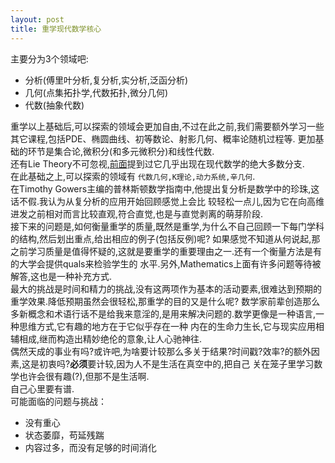 ```yaml
---
layout: post
title: 重学现代数学核心
---
```

主要分为3个领域吧:
- 分析(傅里叶分析,复分析,实分析,泛函分析)
- 几何(点集拓扑学,代数拓扑,微分几何)
- 代数(抽象代数)

重学以上基础后,可以探索的领域会更加自由,不过在此之前,我们需要额外学习一些其它课程,包括PDE、椭圆曲线、初等数论、射影几何、概率论随机过程等.
更加基础的环节是集合论,微积分(和多元微积分)和线性代数.  
还有Lie Theory不可忽视,[前面]()提到过它几乎出现在现代数学的绝大多数分支.  
在此基础之上,可以探索的领域有  ```代数几何,K理论,动力系统,辛几何```.  
在Timothy Gowers主编的普林斯顿数学指南中,他提出复分析是数学中的珍珠,这话不假.我认为从复分析的应用开始回顾感觉上会比
较轻松一点儿,因为它在向高维进发之前相对而言比较直观,符合直觉,也是与直觉剥离的萌芽阶段.  
接下来的问题是,如何衡量重学的质量,既然是重学,为什么不自己回顾一下每门学科的结构,然后划出重点,给出相应的例子(包括反例)呢?
如果感觉不知道从何说起,那之前学习质量是值得怀疑的,这就是要重学的重要理由之一.还有一个衡量方法是有的大学会提供quals来检验学生的
水平.另外,Mathematics上面有许多问题等待被解答,这也是一种补充方式.  
最大的挑战是时间和精力的挑战,没有这两项作为基本的活动要素,很难达到预期的重学效果.降低预期虽然会很轻松,那重学的目的又是什么呢?
数学家前辈创造那么多新概念和术语行话不是给我来意淫的,是用来解决问题的.数学更像是一种语言,一种思维方式,它有趣的地方在于它似乎存在一种
内在的生命力生长,它与现实应用相辅相成,继而构造出精妙绝伦的意象,让人心驰神往.  
偶然天成的事业有吗?或许吧,为啥要计较那么多关于结果?时间戳?效率?的额外因素,这是初衷吗?**必须**要计较,因为人不是生活在真空中的,把自己
关在笼子里学习数学也许会很有趣(?),但那不是生活啊.  
自己心里要有谱.  
可能面临的问题与挑战：
- 没有重心
- 状态萎靡，苟延残踹
- 内容过多，而没有足够的时间消化
